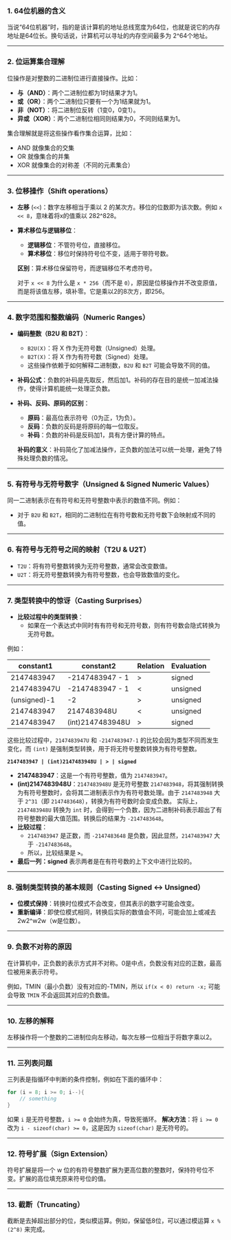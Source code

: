 ### 1. 64位机器的含义

当说“64位机器”时，指的是该计算机的地址总线宽度为64位，也就是说它的内存地址是64位长。换句话说，计算机可以寻址的内存空间最多为 2^64个地址。

---

### 2. 位运算集合理解

位操作是对整数的二进制位进行直接操作。比如：

- **与（AND）**：两个二进制位都为1时结果才为1。
- **或（OR）**：两个二进制位只要有一个为1结果就为1。
- **非（NOT）**：将二进制位反转（1变0，0变1）。
- **异或（XOR）**：两个二进制位相同则结果为0，不同则结果为1。

集合理解就是将这些操作看作集合运算，比如：

- AND 就像集合的交集
- OR 就像集合的并集
- XOR 就像集合的对称差（不同的元素集合）

---

### 3. 位移操作（Shift operations）

- **左移** (`<<`)：数字左移相当于乘以 2 的某次方。移位的位数即为该次数。例如 `x << 8`，意味着将x的值乘以 282^828。
    
- **算术移位与逻辑移位**：
    
    - **逻辑移位**：不管符号位，直接移位。
    - **算术移位**：移位时保持符号位不变，适用于带符号数。
    
    **区别**：算术移位保留符号，而逻辑移位不考虑符号。
    
    对于 `x << 8` 为什么是 `x * 256`（而不是 `0`），原因是位移操作并不改变原值，而是将该值左移，填补零。它是乘以2的8次方，即256。
    

---

### 4. 数字范围和整数编码（Numeric Ranges）

- **编码整数（B2U 和 B2T）**：
    
    - `B2U(X)`：将 X 作为无符号数（Unsigned）处理。
    - `B2T(X)`：将 X 作为有符号数（Signed）处理。
    - 这些操作依赖于如何解释二进制数，`B2U` 和 `B2T` 可能会导致不同的值。
- **补码公式**：负数的补码是先取反，然后加1。补码的存在目的是统一加减法操作，使得计算机能统一处理正负数。
    
- **补码、反码、原码的区别**：
    
    - **原码**：最高位表示符号（0为正，1为负）。
    - **反码**：负数的反码是将原码的每一位取反。
    - **补码**：负数的补码是反码加1，具有方便计算的特点。
    
    **补码的意义**：补码简化了加减法操作，正负数的加法可以统一处理，避免了特殊处理负数的情况。
    

---

### 5. 有符号与无符号数字（Unsigned & Signed Numeric Values）

同一二进制表示在有符号和无符号整数中表示的数值不同。例如：

- 对于 `B2U` 和 `B2T`，相同的二进制位在有符号数和无符号数下会映射成不同的值。

---

### 6. 有符号与无符号之间的映射（T2U & U2T）

- `T2U`：将有符号整数转换为无符号整数，通常会改变数值。
- `U2T`：将无符号整数转换为有符号整数，也会导致数值的变化。

---

### 7. 类型转换中的惊讶（Casting Surprises）

- **比较过程中的类型转换**：
    - 如果在一个表达式中同时有有符号和无符号数，则有符号数会隐式转换为无符号数。

例如：

| constant1    | constant2        | Relation | Evaluation |
| ------------ | ---------------- | -------- | ---------- |
| 2147483947   | -2147483947 - 1  | >        | signed     |
| 2147483947U  | -2147483947 - 1  | <        | unsigned   |
| (unsigned)-1 | -2               | >        | unsigned   |
| 2147483947   | 2147483948U      | <        | unsigned   |
| 2147483947   | (int)2147483948U | >        | signed     |

这些比较过程中，`2147483947U` 和 `-2147483947-1` 的比较会因为类型不同而发生变化，而 `(int)` 是强制类型转换，用于将无符号整数转换为有符号整数。

 **`2147483947 | (int)2147483948U | > | signed`**
- **2147483947**：这是一个有符号整数，值为 `2147483947`。
- **(int)2147483948U**：`2147483948U` 是无符号整数 `2147483948`，将其强制转换为有符号整数时，会将其二进制表示作为有符号数处理。由于 `2147483948` 大于 `2^31`（即 `2147483648`），转换为有符号数时会变成负数。
    实际上，`2147483948U` 转换为 `int` 时，会得到一个负数，因为二进制补码表示超出了有符号整数的最大值范围。转换后的结果为 `-2147483648`。
- **比较过程**：
    - `2147483947` 是正数，而 `-2147483648` 是负数，因此显然，`2147483947` 大于 `-2147483648`。
    - 所以，比较结果是 **`>`**。
- **最后一列：signed** 表示两者是在有符号数的上下文中进行比较的。
---

### 8. 强制类型转换的基本规则（Casting Signed <-> Unsigned）

- **位模式保持**：转换时位模式不会改变，但其表示的数字可能会改变。
- **重新编译**：即使位模式相同，转换后实际的数值会不同，可能会加上或减去 2w2^w2w（w是位数）。

---

### 9. 负数不对称的原因

在计算机中，正负数的表示方式并不对称。0是中点，负数没有对应的正数，最高位被用来表示符号。

例如，TMIN（最小负数）没有对应的-TMIN，所以 `if(x < 0) return -x;` 可能会导致 `TMIN` 不会返回其对应的负数值。

---

### 10. 左移的解释

左移操作将一个整数的二进制位向左移动，每次左移一位相当于将数字乘以2。

---

### 11. 三列表问题

三列表是指循环中判断的条件控制，例如在下面的循环中：
```c
for (i = 8; i >= 0; i--){     
	// something 
}
```
如果 `i` 是无符号整数，`i >= 0` 会始终为真，导致死循环。
**解决方法**：将 `i >= 0` 改为 `i - sizeof(char) >= 0`，这是因为 `sizeof(char)` 是无符号的。

---

### 12. 符号扩展（Sign Extension）

符号扩展是将一个 w 位的有符号整数扩展为更高位数的整数时，保持符号位不变。扩展的高位填充原来符号位的值。

---

### 13. 截断（Truncating）

截断是去掉超出部分的位，类似模运算。例如，保留低8位，可以通过模运算 `x % (2^8)` 来完成。